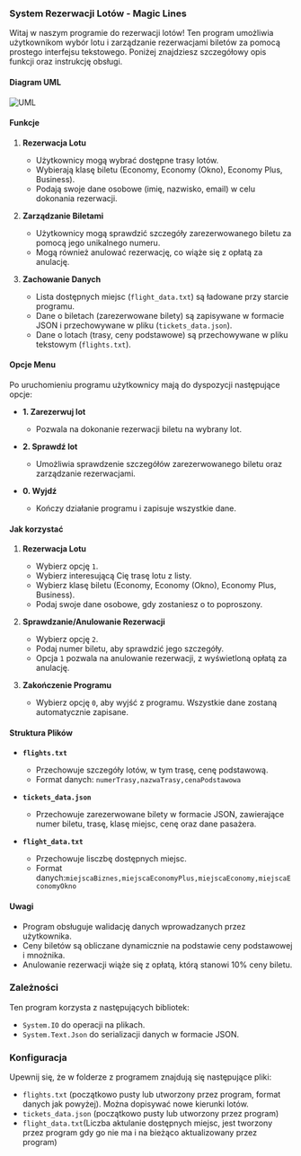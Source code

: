 ### System Rezerwacji Lotów - Magic Lines

Witaj w naszym programie do rezerwacji lotów! Ten program umożliwia użytkownikom wybór lotu i zarządzanie rezerwacjami biletów za pomocą prostego interfejsu tekstowego. Poniżej znajdziesz szczegółowy opis funkcji oraz instrukcję obsługi.

#### Diagram UML

![UML](https://github.com/sikl0/magiclines/assets/45985086/e75f112c-5582-454a-aab5-a12f6d01acd5)


#### Funkcje

1. **Rezerwacja Lotu**
   - Użytkownicy mogą wybrać dostępne trasy lotów.
   - Wybierają klasę biletu (Economy, Economy (Okno), Economy Plus, Business).
   - Podają swoje dane osobowe (imię, nazwisko, email) w celu dokonania rezerwacji.

2. **Zarządzanie Biletami**
   - Użytkownicy mogą sprawdzić szczegóły zarezerwowanego biletu za pomocą jego unikalnego numeru.
   - Mogą również anulować rezerwację, co wiąże się z opłatą za anulację.

3. **Zachowanie Danych**
   - Lista dostępnych miejsc (`flight_data.txt`) są ładowane przy starcie programu.
   - Dane o biletach (zarezerwowane bilety) są zapisywane w formacie JSON i przechowywane w pliku (`tickets_data.json`).
   - Dane o lotach (trasy, ceny podstawowe) są przechowywane w pliku tekstowym (`flights.txt`). 

#### Opcje Menu

Po uruchomieniu programu użytkownicy mają do dyspozycji następujące opcje:

- **1. Zarezerwuj lot**
  - Pozwala na dokonanie rezerwacji biletu na wybrany lot.

- **2. Sprawdź lot**
  - Umożliwia sprawdzenie szczegółów zarezerwowanego biletu oraz zarządzanie rezerwacjami.

- **0. Wyjdź**
  - Kończy działanie programu i zapisuje wszystkie dane.

#### Jak korzystać

1. **Rezerwacja Lotu**
   - Wybierz opcję `1`.
   - Wybierz interesującą Cię trasę lotu z listy.
   - Wybierz klasę biletu (Economy, Economy (Okno), Economy Plus, Business).
   - Podaj swoje dane osobowe, gdy zostaniesz o to poproszony.

2. **Sprawdzanie/Anulowanie Rezerwacji**
   - Wybierz opcję `2`.
   - Podaj numer biletu, aby sprawdzić jego szczegóły.
   - Opcja `1` pozwala na anulowanie rezerwacji, z wyświetloną opłatą za anulację.

3. **Zakończenie Programu**
   - Wybierz opcję `0`, aby wyjść z programu. Wszystkie dane zostaną automatycznie zapisane.

#### Struktura Plików

- **`flights.txt`**
  - Przechowuje szczegóły lotów, w tym trasę, cenę podstawową.
  - Format danych: `numerTrasy,nazwaTrasy,cenaPodstawowa`

- **`tickets_data.json`**
  - Przechowuje zarezerwowane bilety w formacie JSON, zawierające numer biletu, trasę, klasę miejsc, cenę oraz dane pasażera.

- **`flight_data.txt`**
  - Przechowuje lisczbę dostępnych miejsc.
  - Format danych:`miejscaBiznes,miejscaEconomyPlus,miejscaEconomy,miejscaEconomyOkno`

#### Uwagi

- Program obsługuje walidację danych wprowadzanych przez użytkownika.
- Ceny biletów są obliczane dynamicznie na podstawie ceny podstawowej i mnożnika.
- Anulowanie rezerwacji wiąże się z opłatą, którą stanowi 10% ceny biletu.

### Zależności

Ten program korzysta z następujących bibliotek:
- `System.IO` do operacji na plikach.
- `System.Text.Json` do serializacji danych w formacie JSON.

### Konfiguracja

Upewnij się, że w folderze z programem znajdują się następujące pliki:
- `flights.txt` (początkowo pusty lub utworzony przez program, format danych jak powyżej). Można dopisywać nowe kierunki lotów.
- `tickets_data.json` (początkowo pusty lub utworzony przez program)
- `flight_data.txt`(Liczba aktulanie dostępnych miejsc, jest tworzony przez program gdy go nie ma i na bieżąco aktualizowany przez program)
  
